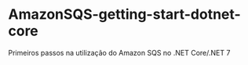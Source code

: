 # AmazonSQS-getting-start-dotnet-core
Primeiros passos na utilização do Amazon SQS no .NET Core/.NET 7
